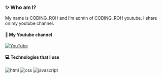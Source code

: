 ### ✨ Who am I?
My name is CODING_ROH and I’m admin of CODING_ROH youtube. I share on my youtube channel.

#### 🔗 My Youtube channel
[![YouTube](https://user-images.githubusercontent.com/151670906/285649138-fab9d251-7c94-43aa-acc4-518ece417553.svg)](https://www.youtube.com/@CODING_ROH)

#### 💻 Technologies that I use
![html](https://user-images.githubusercontent.com/151670906/285649144-ff7d2e87-d952-4864-84ac-c8605bd93ef2.svg) ![css](https://user-images.githubusercontent.com/151670906/285649141-3c95bc1f-468d-432e-b4ca-3a89727f1e6b.svg) ![javascript](https://user-images.githubusercontent.com/151670906/285649121-1841f3c6-198b-418a-8135-6a517ea13393.svg)
